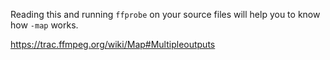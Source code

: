 Reading this and running `ffprobe` on your source files will help you to know how `-map` works.

https://trac.ffmpeg.org/wiki/Map#Multipleoutputs
